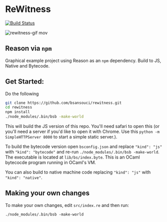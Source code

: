 # ReWitness

[![Build Status](https://travis-ci.org/bsansouci/rewitness.svg?branch=master)](https://travis-ci.org/bsansouci/rewitness)

![rewitness-gif mov](https://cloud.githubusercontent.com/assets/4534692/18104017/04c5d1aa-6eae-11e6-8922-53c6a7abf2fe.gif)

## Reason via `npm`

Graphical example project using Reason as an `npm` dependency. Build to JS, Native and Bytecode.

## Get Started:

Do the following
```sh
git clone https://github.com/bsansouci/rewitness.git
cd rewitness
npm install
./node_modules/.bin/bsb -make-world
```

This will build the JS version of this repo. You'll need safari to open this (or you'll need a server if you'd like to open it with Chrome. Use this `python -m SimpleHTTPServer 8000` to start a simple static server.).

To build the bytecode version open `bsconfig.json` and replace `"kind": "js"` with `"kind": "bytecode"` and re-run `./node_modules/.bin/bsb -make-world`. The executable is located at `lib/bs/index.byte`. This is an OCaml bytecocde program running in OCaml's VM.

You can also build to native machine code replacing `"kind": "js"` with `"kind": "native"`.

## Making your own changes

To make your own changes, edit `src/index.re` and then run:

```
./node_modules/.bin/bsb -make-world
```
